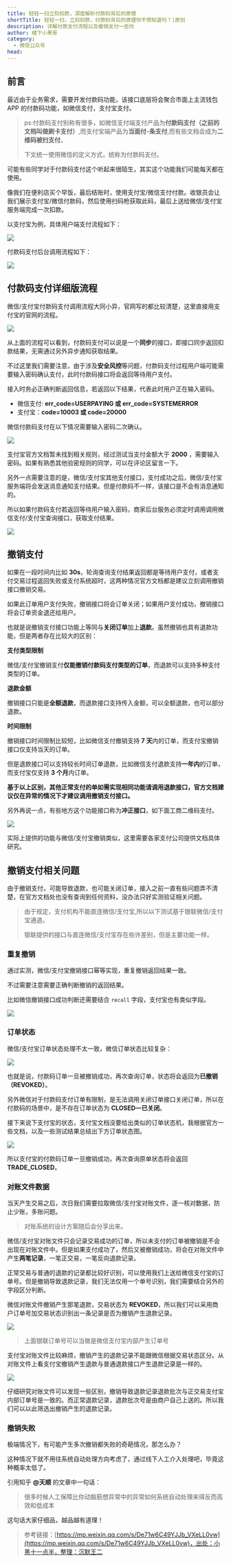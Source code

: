 ```yaml
---
title: 轻轻一扫立刻扣款，深度解析付款码背后的原理
shortTitle: 轻轻一扫，立刻扣款，付款码背后的原理你不想知道吗？|原创
description: 详解付款支付流程以及撤销支付一些坑
author: 楼下小黑哥
category:
  - 微信公众号
head:
---
```


## 前言

最近由于业务需求，需要开发付款码功能，该接口底层将会聚合市面上主流钱包 APP 的付款码功能，如微信支付，支付宝支付。

> ps:付款码支付别称有很多，如微信支付端支付产品为**付款码支付（之前的文档叫做刷卡支付）**,而支付宝端产品为**当面付-条支付**,而有些文档会成为**二维码被扫支付**。
> 
> 下文统一使用微信的定义方式，统称为付款码支付。

可能有些同学对于付款码支付这个听起来很陌生，其实这个功能我们可能每天都在使用。

像我们在便利店买个早饭，最后结账时，使用支付宝/微信支付付款。收银员会让我们展示支付宝/微信付款码，然后使用扫码枪获取此码，最后上送给微信/支付宝服务端完成一次扣款。

以支付宝为例，具体用户端支付流程如下：

![](https://mmbiz.qpic.cn/mmbiz_jpg/LEFcpfxrbq4RNgb88O91mWhExKo782jby2hDb96VniaaCBV6M7Xiacp5EOYku7icdSEznS3vzGGD0NBx6cMhZ5icjg/640?wx_fmt=jpeg)


付款码支付后台调用流程如下：

![](https://mmbiz.qpic.cn/mmbiz_png/LEFcpfxrbq4RNgb88O91mWhExKo782jbsEFwvLEPxiavUyfr53SYIJYk7I05HWscUBFgbJXt7kNn8YWbvP0nl1Q/640?wx_fmt=png)

## 付款码支付详细版流程

微信/支付宝付款码支付调用流程大同小异，官网写的都比较清楚，这里直接用支付宝的官网的流程。

![](https://mmbiz.qpic.cn/mmbiz_jpg/LEFcpfxrbq4RNgb88O91mWhExKo782jbbztduicSAmRXDdJCempgiaY30cyT6KE8zuBsibf9gJT7KMiajc12H0XbZg/640?wx_fmt=jpeg)



从上面的流程可以看到，付款码支付可以说是一个**同步**的接口，即接口同步返回扣款结果，无需通过另外异步通知获取结果。

不过这里我们需要注意，由于涉及**安全风控**等问题，付款码支付过程用户端可能需要输入密码确认支付，此时付款码接口将会返回等待用户支付。

接入时务必正确判断返回信息，若返回以下结果，代表此时用户正在输入密码。

*   微信支付: **err\_code=USERPAYING 或 err\_code=SYSTEMERROR**
*   支付宝：**code=10003 或 code=20000**

微信付款码支付在以下情况需要输入密码二次确认。

![](https://mmbiz.qpic.cn/mmbiz_png/LEFcpfxrbq4RNgb88O91mWhExKo782jby3n2XVJUPdwPEAQ3TyOGrPEFMCucn1IovvibCQF3jXFzz6pR7Mz8ia1Q/640?wx_fmt=png)

支付宝官方文档暂未找到相关规则，经过测试当支付金额大于 **2000** ，需要输入密码。如果有熟悉其他验密规则的同学，可以在评论区留言一下。

另外一点需要注意的是，微信/支付宝其他支付接口，支付成功之后，微信/支付宝服务端将会发送消息通知支付结果。但是付款码不一样，该接口是不会有消息通知的。

所以如果付款码支付若返回等待用户输入密码，商家后台服务必须定时调用调用微信支付/支付宝查询接口，获取支付结果。

![](https://mmbiz.qpic.cn/mmbiz_png/LEFcpfxrbq4RNgb88O91mWhExKo782jbicKsxjeyFdJBbsG3u7KFflRzjzroWyldSq7GNJCBXcVBjM5c5862t4Q/640?wx_fmt=png)

## 撤销支付

如果在一段时间内比如 **30s**，轮询查询支付结果返回都是等待用户支付，或者支付交易过程返回失败或支付系统超时，这两种情况官方文档都是建议立刻调用撤销接口撤销交易。

如果此订单用户支付失败，撤销接口将会订单关闭；如果用户支付成功，撤销接口将会订单资金退还给用户。

也就是说撤销支付接口功能上等同与**关闭订单**加上**退款**。虽然撤销也具有退款功能，但是两者存在比较大的区别：

**支付类型限制**

微信/支付宝撤销支付**仅能撤销付款码支付类型的订单**，而退款可以支持多种支付类型的订单。

**退款金额**

撤销接口只能是**全额退款**，而退款接口支持传入金额，可以全额退款，也可以部分退款。

**时间限制**

撤销接口时间限制比较短，比如微信支付撤销支持 **7 天**内的订单，而支付宝撤销接口仅支持当天的订单。

但是退款接口可以支持较长时间订单退款，比如微信支付退款支持**一年内**的订单，而支付宝仅支持 **3 个月**内订单。

**基于以上区别，其他正常支付的单如需实现相同功能请调用退款接口，官方文档建议仅在异常的情况下才建议调用撤销支付接口。**

另外再说一点，有些地方这个功能接口称为**冲正接口**，如下面工商二维码支付。

![](https://mmbiz.qpic.cn/mmbiz_png/LEFcpfxrbq4RNgb88O91mWhExKo782jb0OYA7RFvic0rhE96IBp2Y7giar8BQ2kibCpNicNOfjXeniaIiaueiaP0mlDUg/640?wx_fmt=png)

实际上提供的功能与微信/支付宝撤销类似，这里需要各家支付公司提供文档具体研究。

## 撤销支付相关问题

由于撤销支付，可能导致退款，也可能关闭订单，接入之前一直有些问题弄不清楚，在官方文档处也没有查询到任何资料，没办法只好实测验证相关问题。

> 由于规定，支付机构不能直连微信/支付宝,所以以下测试基于银联微信/支付宝通道。
> 
> 银联提供的接口与直连微信/支付宝存在些许差别，但是主要功能一样。

### 重复撤销

通过实测，微信/支付宝撤销接口幂等实现，重复撤销返回结果一致。

不过需要注意需要正确判断撤销的返回结果。

比如微信撤销接口成功判断还需要结合 `recall` 字段，支付宝也有类似字段。

![](https://mmbiz.qpic.cn/mmbiz_png/LEFcpfxrbq4RNgb88O91mWhExKo782jbjHc5blXPxvb6O1iaibsku93hxZjkE8MGFmgcwnxKdKvkpTV2vVjiaP59w/640?wx_fmt=png)

### 订单状态

微信/支付宝订单状态处理不太一致，微信订单状态比较复杂：

![](https://mmbiz.qpic.cn/mmbiz_jpg/LEFcpfxrbq4RNgb88O91mWhExKo782jbCst89CBISDnTdQgCIM01icVTia8v3zIJXQv1JicOg2AT0gKxFVpic7sFjQ/640?wx_fmt=jpeg)


也就是说，付款码订单一旦被撤销成功，再次查询订单，状态将会返回为**已撤销（REVOKED）**。

另外微信对于付款码支付订单有限制，是无法调用关闭订单接口关闭订单，所以在付款码的场景中，是不存在订单状态为 **CLOSED—已关闭**。

接下来说下支付宝的状态，支付宝文档没要给出类似的订单状态机，我根据官方一些文档，以及一些测试结果总结出下方订单状态图。

![](https://mmbiz.qpic.cn/mmbiz_png/LEFcpfxrbq4RNgb88O91mWhExKo782jb4ic30ySVu4cRG9mHZTSvjBHiaC4M42HJmHueHibacDQFFtLerLungqSYg/640?wx_fmt=png)

所以支付宝的付款码订单一旦撤销成功，再次查询原单状态将会返回 **TRADE\_CLOSED**。

### 对账文件数据

当天产生交易之后，次日我们需要拉取微信/支付宝对账文件，逐一核对数据，防止少账，多账问题。

>对账系统的设计方案随后会分享出来。

微信/支付宝对账文件只会记录交易成功的订单，所以未支付的订单被撤销是不会出现在对账文件中。但是如果支付成功了，然后又被撤销成功，将会在对账文件中产生**两笔记录**，一笔正交易，一笔反向退款记录。

正常交易与普通的退款的记录都比较好识别，可以使用我们上送给微信支付宝的订单号。但是撤销导致退款记录，我们无法仅用一个单号识别，我们需要结合另外的字段区分判断。

微信对账文件撤销产生那笔退款，交易状态为 **REVOKED**，所以我们可以采用商户订单号加交易状态识别出一条记录是否为撤销产生退款记录。

![](https://mmbiz.qpic.cn/mmbiz_png/LEFcpfxrbq4RNgb88O91mWhExKo782jbFUejQwJn0slrC7bcib2mlIticF3unUaKbicnMyywMbDjaNjSgvEe55WGw/640?wx_fmt=png)

> 上面银联订单号可以当做是微信支付宝内部产生订单号

支付宝对账文件比较麻烦，撤销产生的退款记录不能跟微信根据交易状态区分。从对账文件上看支付宝撤销产生退款与普通退款接口产生退款记录是一样的。

![](https://mmbiz.qpic.cn/mmbiz_png/LEFcpfxrbq4RNgb88O91mWhExKo782jbbTHXYJibXickibv62zNDYz4vib1wD0uKRDmvd6seWiaPRW9wqZH9cfb9wRw/640?wx_fmt=png)

仔细研究对账文件可以发现一些区别，撤销导致退款记录退款批次与正交易支付宝内部订单号是一致的。而正常退款记录，退款批次号是由商户自己上送的。所以我们可以以此筛选出撤销产生的退款记录。

### 撤销失败

极端情况下，有可能产生多次撤销都失败的奇葩情况，那怎么办？

这种情况下就不用往系统自动处理方向考虑了，通过线下人工介入处理吧，毕竟这种概率太低了。

引用知乎 **@天顺** 的文章中一句话：

> 很多时候人工保障比你动脑筋想异常中的异常如何系统自动处理来得反而高效和低成本

这句话大家仔细品，越品越有道理！


>参考链接：[https://mp.weixin.qq.com/s/De71w6C49YJJb_VXeLL0vw](https://mp.weixin.qq.com/s/De71w6C49YJJb_VXeLL0vw)，出处：小黑十一点半，整理：沉默王二
